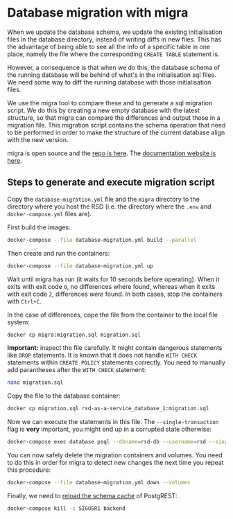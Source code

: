 # Database migration with migra
When we update the database schema, we update the existing initialisation files in the database directory, instead of writing diffs in new files. This has the advantage of being able to see all the info of a specific table in one place, namely the file where the corresponding `CREATE TABLE` statement is. 

However, a consequence is that when we do this, the database schema of the running database will be behind of what's in the initialisation sql files. We need some way to diff the running database with those initialisation files.

We use the migra tool to compare these and to generate a sql migration script. We do this by creating a new empty database with the latest structure, so that migra can compare the differences and output those in a migration file. This migration script contains the schema operation that need to be performed in order to make the structure of the current database align with the new version.

migra is open source and the [repo is here](https://github.com/djrobstep/migra).
    The [documentation website is here](https://databaseci.com/docs/migra/quickstart).

## Steps to generate and execute migration script
Copy the `database-migration.yml` file and the `migra` directory to the directory where you host the RSD (i.e. the directory where the `.env` and `docker-compose.yml` files are). 

First build the images:
```bash
docker-compose --file database-migration.yml build --parallel
```
Then create and run the containers:
```bash
docker-compose --file database-migration.yml up
```
Wait until migra has run (it waits for 10 seconds before operating). When it exits with exit code `0`, no differences where found, whereas when it exits with exit code `2`, differences *were* found. In both cases, stop the containers with `Ctrl+C`.

In the case of differences, cope the file from the container to the local file system:
```bash
docker cp migra:migration.sql migration.sql
```
**Important:** inspect the file carefully. It might contain dangerous statements like `DROP` statements. It is known that it does not handle `WITH CHECK` statements within `CREATE POLICY` statements correctly. You need to manually add parantheses after the `WITH CHECK` statement:
```bash
nano migration.sql
```
Copy the file to the database container:
```bash
docker cp migration.sql rsd-as-a-service_database_1:migration.sql
```
Now we can execute the statements in this file. The `--single-transaction` flag is **very** important, you might end up in a corrupted state otherwise:
```bash
docker-compose exec database psql --dbname=rsd-db --username=rsd --single-transaction --file=migration.sql
```
You can now safely delete the migration containers and volumes. You need to do this in order for migra to detect new changes the next time you repeat this procedure:
```bash
docker-compose --file database-migration.yml down --volumes
```
Finally, we need to [reload the schema cache](database-migration.yml) of PostgREST:
```bash
docker-compose kill -s SIGUSR1 backend
```
